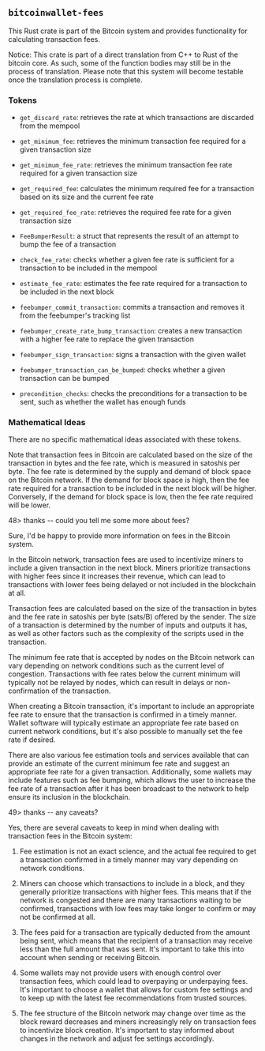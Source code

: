 ## `bitcoinwallet-fees`

This Rust crate is part of the Bitcoin system and
provides functionality for calculating transaction
fees.

Notice: This crate is part of a direct translation
from C++ to Rust of the bitcoin core. As such,
some of the function bodies may still be in the
process of translation. Please note that this
system will become testable once the translation
process is complete.

### Tokens

- `get_discard_rate`: retrieves the rate at which
  transactions are discarded from the mempool

- `get_minimum_fee`: retrieves the minimum
  transaction fee required for a given transaction
  size

- `get_minimum_fee_rate`: retrieves the minimum
  transaction fee rate required for a given
  transaction size

- `get_required_fee`: calculates the minimum
  required fee for a transaction based on its size
  and the current fee rate

- `get_required_fee_rate`: retrieves the required
  fee rate for a given transaction size

- `FeeBumperResult`: a struct that represents the
  result of an attempt to bump the fee of
  a transaction

- `check_fee_rate`: checks whether a given fee
  rate is sufficient for a transaction to be
  included in the mempool

- `estimate_fee_rate`: estimates the fee rate
  required for a transaction to be included in the
  next block

- `feebumper_commit_transaction`: commits
  a transaction and removes it from the
  feebumper's tracking list

- `feebumper_create_rate_bump_transaction`:
  creates a new transaction with a higher fee rate
  to replace the given transaction

- `feebumper_sign_transaction`: signs
  a transaction with the given wallet

- `feebumper_transaction_can_be_bumped`: checks
  whether a given transaction can be bumped

- `precondition_checks`: checks the preconditions
  for a transaction to be sent, such as whether
  the wallet has enough funds

### Mathematical Ideas

There are no specific mathematical ideas
associated with these tokens.

Note that transaction fees in Bitcoin are
calculated based on the size of the transaction in
bytes and the fee rate, which is measured in
satoshis per byte. The fee rate is determined by
the supply and demand of block space on the
Bitcoin network. If the demand for block space is
high, then the fee rate required for a transaction
to be included in the next block will be
higher. Conversely, if the demand for block space
is low, then the fee rate required will be lower.

48> thanks -- could you tell me some more about
fees?

Sure, I'd be happy to provide more information on
fees in the Bitcoin system.

In the Bitcoin network, transaction fees are used
to incentivize miners to include a given
transaction in the next block. Miners prioritize
transactions with higher fees since it increases
their revenue, which can lead to transactions with
lower fees being delayed or not included in the
blockchain at all.

Transaction fees are calculated based on the size
of the transaction in bytes and the fee rate in
satoshis per byte (sats/B) offered by the
sender. The size of a transaction is determined by
the number of inputs and outputs it has, as well
as other factors such as the complexity of the
scripts used in the transaction.

The minimum fee rate that is accepted by nodes on
the Bitcoin network can vary depending on network
conditions such as the current level of
congestion. Transactions with fee rates below the
current minimum will typically not be relayed by
nodes, which can result in delays or
non-confirmation of the transaction.

When creating a Bitcoin transaction, it's
important to include an appropriate fee rate to
ensure that the transaction is confirmed in
a timely manner. Wallet software will typically
estimate an appropriate fee rate based on current
network conditions, but it's also possible to
manually set the fee rate if desired.

There are also various fee estimation tools and
services available that can provide an estimate of
the current minimum fee rate and suggest an
appropriate fee rate for a given
transaction. Additionally, some wallets may
include features such as fee bumping, which allows
the user to increase the fee rate of a transaction
after it has been broadcast to the network to help
ensure its inclusion in the blockchain.

49> thanks -- any caveats?

Yes, there are several caveats to keep in mind
when dealing with transaction fees in the Bitcoin
system:

1. Fee estimation is not an exact science, and the
   actual fee required to get a transaction
   confirmed in a timely manner may vary depending
   on network conditions.

2. Miners can choose which transactions to include
   in a block, and they generally prioritize
   transactions with higher fees. This means that
   if the network is congested and there are many
   transactions waiting to be confirmed,
   transactions with low fees may take longer to
   confirm or may not be confirmed at all.

3. The fees paid for a transaction are typically
   deducted from the amount being sent, which
   means that the recipient of a transaction may
   receive less than the full amount that was
   sent. It's important to take this into account
   when sending or receiving Bitcoin.

4. Some wallets may not provide users with enough
   control over transaction fees, which could lead
   to overpaying or underpaying fees. It's
   important to choose a wallet that allows for
   custom fee settings and to keep up with the
   latest fee recommendations from trusted
   sources.

5. The fee structure of the Bitcoin network may
   change over time as the block reward decreases
   and miners increasingly rely on transaction
   fees to incentivize block creation. It's
   important to stay informed about changes in the
   network and adjust fee settings accordingly.
